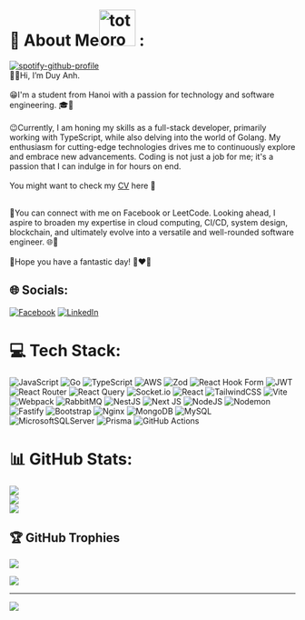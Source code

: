 # 💫 About Me<img src="https://emoji.gg/assets/emoji/9085-totoro.png" width="64px" height="64px" alt="totoro"> : 
[![spotify-github-profile](https://spotify-github-profile.vercel.app/api/view?uid=31tsszeyy7cbfka7lhcaxpgw3a4u&cover_image=true&theme=novatorem&bar_color=74a7fe&bar_color_cover=false)](https://github.com/kittinan/spotify-github-profile)
<br>👨‍💻Hi, I’m Duy Anh.<br>
<br>😁I'm a student from Hanoi with a passion for technology and software engineering. 🎓👾<br>
<br>😉Currently, I am honing my skills as a full-stack developer, primarily working with TypeScript, while also delving into the world of Golang. My enthusiasm for cutting-edge technologies drives me to continuously explore and embrace new advancements. Coding is not just a job for me; it's a passion that I can indulge in for hours on end.<br>
<br>You might want to check my [CV](https://github.com/xinchaoduyanh/Cv/blob/main/1.md)  here 🤩<br>

<br>💌You can connect with me on Facebook or LeetCode. Looking ahead, I aspire to broaden my expertise in cloud computing, CI/CD, system design, blockchain, and ultimately evolve into a versatile and well-rounded software engineer. 🌐🚀<br>
<br>🥺Hope you have a fantastic day! 🐳❤️🌸


## 🌐 Socials:
[![Facebook](https://img.shields.io/badge/Facebook-%231877F2.svg?logo=Facebook&logoColor=white)](https://facebook.com/danhvuvu192) [![LinkedIn](https://img.shields.io/badge/LinkedIn-%230077B5.svg?logo=linkedin&logoColor=white)](https://linkedin.com/in/vu-duy-anh-88a760256/) 

# 💻 Tech Stack:
![JavaScript](https://img.shields.io/badge/javascript-%23323330.svg?style=flat-square&logo=javascript&logoColor=%23F7DF1E) ![Go](https://img.shields.io/badge/go-%2300ADD8.svg?style=flat-square&logo=go&logoColor=white) ![TypeScript](https://img.shields.io/badge/typescript-%23007ACC.svg?style=flat-square&logo=typescript&logoColor=white) ![AWS](https://img.shields.io/badge/AWS-%23FF9900.svg?style=flat-square&logo=amazon-aws&logoColor=white) ![Zod](https://img.shields.io/badge/zod-%233068b7.svg?style=flat-square&logo=zod&logoColor=white) ![React Hook Form](https://img.shields.io/badge/React%20Hook%20Form-%23EC5990.svg?style=flat-square&logo=reacthookform&logoColor=white) ![JWT](https://img.shields.io/badge/JWT-black?style=flat-square&logo=JSON%20web%20tokens) ![React Router](https://img.shields.io/badge/React_Router-CA4245?style=flat-square&logo=react-router&logoColor=white) ![React Query](https://img.shields.io/badge/-React%20Query-FF4154?style=flat-square&logo=react%20query&logoColor=white) ![Socket.io](https://img.shields.io/badge/Socket.io-black?style=flat-square&logo=socket.io&badgeColor=010101) ![React](https://img.shields.io/badge/react-%2320232a.svg?style=flat-square&logo=react&logoColor=%2361DAFB) ![TailwindCSS](https://img.shields.io/badge/tailwindcss-%2338B2AC.svg?style=flat-square&logo=tailwind-css&logoColor=white) ![Vite](https://img.shields.io/badge/vite-%23646CFF.svg?style=flat-square&logo=vite&logoColor=white) ![Webpack](https://img.shields.io/badge/webpack-%238DD6F9.svg?style=flat-square&logo=webpack&logoColor=black) ![RabbitMQ](https://img.shields.io/badge/rabbitmq-FF6600?style=flat-square&logo=rabbitmq&logoColor=white) ![NestJS](https://img.shields.io/badge/nestjs-%23E0234E.svg?style=flat-square&logo=nestjs&logoColor=white) ![Next JS](https://img.shields.io/badge/Next-black?style=flat-square&logo=next.js&logoColor=white) ![NodeJS](https://img.shields.io/badge/node.js-6DA55F?style=flat-square&logo=node.js&logoColor=white) ![Nodemon](https://img.shields.io/badge/NODEMON-%23323330.svg?style=flat-square&logo=nodemon&logoColor=%BBDEAD) ![Fastify](https://img.shields.io/badge/fastify-%23000000.svg?style=flat-square&logo=fastify&logoColor=white) ![Bootstrap](https://img.shields.io/badge/bootstrap-%238511FA.svg?style=flat-square&logo=bootstrap&logoColor=white) ![Nginx](https://img.shields.io/badge/nginx-%23009639.svg?style=flat-square&logo=nginx&logoColor=white) ![MongoDB](https://img.shields.io/badge/MongoDB-%234ea94b.svg?style=flat-square&logo=mongodb&logoColor=white) ![MySQL](https://img.shields.io/badge/mysql-4479A1.svg?style=flat-square&logo=mysql&logoColor=white) ![MicrosoftSQLServer](https://img.shields.io/badge/Microsoft%20SQL%20Server-CC2927?style=flat-square&logo=microsoft%20sql%20server&logoColor=white) ![Prisma](https://img.shields.io/badge/Prisma-3982CE?style=flat-square&logo=Prisma&logoColor=white) ![GitHub Actions](https://img.shields.io/badge/github%20actions-%232671E5.svg?style=flat-square&logo=githubactions&logoColor=white)
# 📊 GitHub Stats:
![](https://github-readme-stats.vercel.app/api?username=xinchaoduyanh&theme=dark&hide_border=false&include_all_commits=false&count_private=false)<br/>
![](https://github-readme-streak-stats.herokuapp.com/?user=xinchaoduyanh&theme=dark&hide_border=false)<br/>
![](https://github-readme-stats.vercel.app/api/top-langs/?username=xinchaoduyanh&theme=dark&hide_border=false&include_all_commits=false&count_private=false&layout=compact)

## 🏆 GitHub Trophies
![](https://github-profile-trophy.vercel.app/?username=xinchaoduyanh&theme=radical&no-frame=false&no-bg=true&margin-w=4)


![](https://quotes-github-readme.vercel.app/api?type=vetical&theme=radical)

---
[![](https://visitcount.itsvg.in/api?id=xinchaoduyanh&icon=0&color=0)](https://visitcount.itsvg.in)

<!-- Proudly created with GPRM ( https://gprm.itsvg.in ) -->
